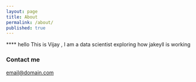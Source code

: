```yaml
---
layout: page
title: About
permalink: /about/
published: true
---
```


**** hello 
 This is Vijay , I am a data scientist exploring how jakeyll is working

### Contact me

[email@domain.com](mailto:vijaymahe83@gmail.com)
